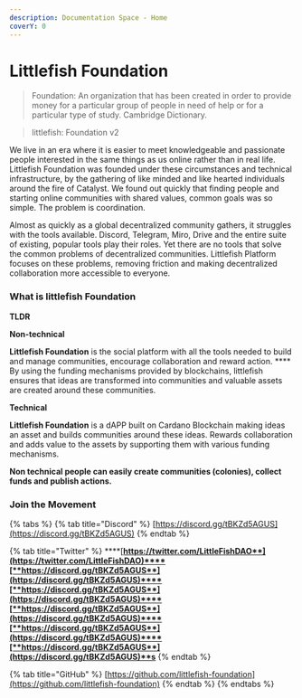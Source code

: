 ```yaml
---
description: Documentation Space - Home
coverY: 0
---
```


# Littlefish Foundation

> Foundation: An organization that has been created in order to provide money for a particular group of people in need of help or for a particular type of study. Cambridge Dictionary.

> littlefish: Foundation v2

We live in an era where it is easier to meet knowledgeable and passionate people interested in the same things as us online rather than in real life. Littlefish Foundation was founded under these circumstances and technical infrastructure, by the gathering of like minded and like hearted individuals around the fire of Catalyst. We found out quickly that finding people and starting online communities with shared values, common goals was so simple. The problem is coordination.

Almost as quickly as a global decentralized community gathers, it struggles with the tools available. Discord, Telegram, Miro, Drive and the entire suite of existing, popular tools play their roles. Yet there are no tools that solve the common problems of decentralized communities. Littlefish Platform focuses on these problems, removing friction and making decentralized collaboration more accessible to everyone.

### What is littlefish Foundation

**TLDR**

**Non-technical**

**Littlefish Foundation** is the social platform with all the tools needed to build and manage communities, encourage collaboration and reward action. **** By using the funding mechanisms provided by blockchains, littlefish ensures that ideas are transformed into communities and valuable assets are created around these communities.

**Technical**

**Littlefish Foundation** is a dAPP built on Cardano Blockchain making ideas an asset and builds communities around these ideas. Rewards collaboration and adds value to the assets by supporting them with various funding mechanisms.&#x20;

&#x20;**Non technical people can easily create communities (colonies), collect funds and publish actions.**

### Join the Movement

{% tabs %}
{% tab title="Discord" %}
[https://discord.gg/tBKZd5AGUS](https://discord.gg/tBKZd5AGUS)
{% endtab %}

{% tab title="Twitter" %}
****[**https://twitter.com/LittleFishDAO**](https://twitter.com/LittleFishDAO)****[**https://discord.gg/tBKZd5AGUS**](https://discord.gg/tBKZd5AGUS)****[**https://discord.gg/tBKZd5AGUS**](https://discord.gg/tBKZd5AGUS)****[**https://discord.gg/tBKZd5AGUS**](https://discord.gg/tBKZd5AGUS)****[**https://discord.gg/tBKZd5AGUS**](https://discord.gg/tBKZd5AGUS)****[**https://discord.gg/tBKZd5AGUS**](https://discord.gg/tBKZd5AGUS)**s**
{% endtab %}

{% tab title="GitHub" %}
[https://github.com/littlefish-foundation](https://github.com/littlefish-foundation)
{% endtab %}
{% endtabs %}
